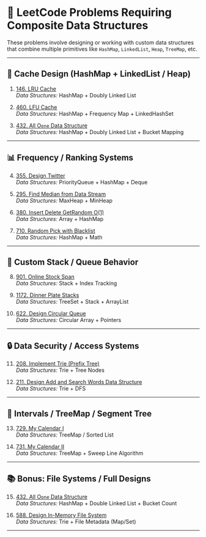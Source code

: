 # 🧠 LeetCode Problems Requiring Composite Data Structures

These problems involve designing or working with custom data structures that combine multiple primitives like `HashMap`, `LinkedList`, `Heap`, `TreeMap`, etc.

---

## 🔁 Cache Design (HashMap + LinkedList / Heap)

1. [146. LRU Cache](https://leetcode.com/problems/lru-cache/)  
   *Data Structures:* HashMap + Doubly Linked List

2. [460. LFU Cache](https://leetcode.com/problems/lfu-cache/)  
   *Data Structures:* HashMap + Frequency Map + LinkedHashSet

3. [432. All O`one` Data Structure](https://leetcode.com/problems/all-oone-data-structure/)  
   *Data Structures:* HashMap + Doubly Linked List + Bucket Mapping

---

## 📊 Frequency / Ranking Systems

4. [355. Design Twitter](https://leetcode.com/problems/design-twitter/)  
   *Data Structures:* PriorityQueue + HashMap + Deque

5. [295. Find Median from Data Stream](https://leetcode.com/problems/find-median-from-data-stream/)  
   *Data Structures:* MaxHeap + MinHeap

6. [380. Insert Delete GetRandom O(1)](https://leetcode.com/problems/insert-delete-getrandom-o1/)  
   *Data Structures:* Array + HashMap

7. [710. Random Pick with Blacklist](https://leetcode.com/problems/random-pick-with-blacklist/)  
   *Data Structures:* HashMap + Math

---

## 🧱 Custom Stack / Queue Behavior

8. [901. Online Stock Span](https://leetcode.com/problems/online-stock-span/)  
   *Data Structures:* Stack + Index Tracking

9. [1172. Dinner Plate Stacks](https://leetcode.com/problems/dinner-plate-stacks/)  
   *Data Structures:* TreeSet + Stack + ArrayList

10. [622. Design Circular Queue](https://leetcode.com/problems/design-circular-queue/)  
   *Data Structures:* Circular Array + Pointers

---

## 🔒 Data Security / Access Systems

11. [208. Implement Trie (Prefix Tree)](https://leetcode.com/problems/implement-trie-prefix-tree/)  
   *Data Structures:* Trie + Tree Nodes

12. [211. Design Add and Search Words Data Structure](https://leetcode.com/problems/design-add-and-search-words-data-structure/)  
   *Data Structures:* Trie + DFS

---

## 🧮 Intervals / TreeMap / Segment Tree

13. [729. My Calendar I](https://leetcode.com/problems/my-calendar-i/)  
   *Data Structures:* TreeMap / Sorted List

14. [731. My Calendar II](https://leetcode.com/problems/my-calendar-ii/)  
   *Data Structures:* TreeMap + Sweep Line Algorithm

---

## 📚 Bonus: File Systems / Full Designs

15. [432. All O`one` Data Structure](https://leetcode.com/problems/all-oone-data-structure/)  
   *Data Structures:* HashMap + Double Linked List + Bucket Count

16. [588. Design In-Memory File System](https://leetcode.com/problems/design-in-memory-file-system/)  
   *Data Structures:* Trie + File Metadata (Map/Set)

---
